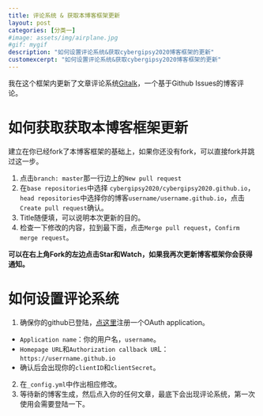 ```yaml
---
title: 评论系统 & 获取本博客框架更新
layout: post
categories: [分类一]
#image: assets/img/airplane.jpg
#gif: mygif
description: "如何设置评论系统&获取cybergipsy2020博客框架的更新"
customexcerpt: "如何设置评论系统&获取cybergipsy2020博客框架的更新"
---
```


我在这个框架内更新了文章评论系统[Gitalk](https://github.com/gitalk/gitalk#Usage)，一个基于Github Issues的博客评论。

# 如何获取获取本博客框架更新
建立在你已经fork了本博客框架的基础上，如果你还没有fork，可以直接fork并跳过这一步。

1. 点击`branch: master`那一行边上的`New pull request`
2. 在`base repositories`中选择 `cybergipsy2020/cybergipsy2020.github.io`，`head repositories`中选择你的博客`username/username.github.io`，点击`Create pull request`确认。
3. Title随便填，可以说明本次更新的目的。
4. 检查一下修改的内容，拉到最下面，点击`Merge pull request`，`Confirm merge request`。

**可以在右上角Fork的左边点击Star和Watch，如果我再次更新博客框架你会获得通知。**

# 如何设置评论系统
1. 确保你的github已登陆，[点这里](https://github.com/settings/applications/new)注册一个OAuth application。
 - `Application name`：你的用户名，`username`。
 - `Homepage URL`和`Authorization callback UR`L：`https://userrname.github.io`
 - 确认后会出现你的`clientID`和`clientSecret`。
2. 在`_config.yml`中作出相应修改。
3. 等待新的博客生成，然后点入你的任何文章，最底下会出现评论系统，第一次使用会需要登陆一下。
 
